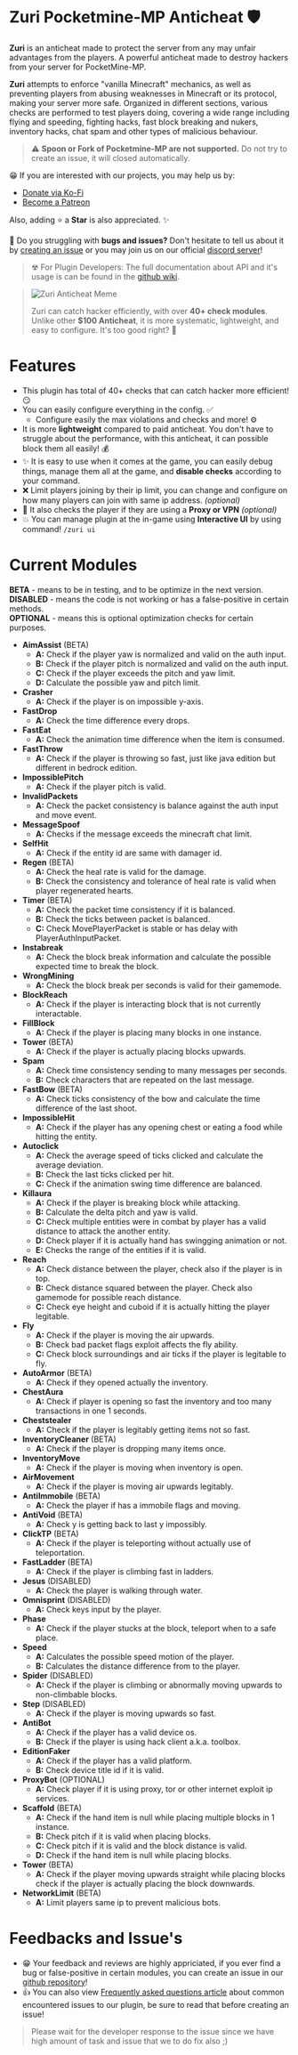 # Zuri Pocketmine-MP Anticheat 🛡️
**Zuri** is an anticheat made to protect the server from any may unfair advantages from the players. A powerful anticheat made to destroy hackers from your server for PocketMine-MP.

**Zuri** attempts to enforce "vanilla Minecraft" mechanics, as well as preventing players from abusing weaknesses in Minecraft or its protocol, making your server more safe. Organized in different sections, various checks are performed to test players doing, covering a wide range including flying and speeding, fighting hacks, fast block breaking and nukers, inventory hacks, chat spam and other types of malicious behaviour.

> ⚠️ **Spoon or Fork of Pocketmine-MP are not supported.** Do not try to create an issue, it will closed automatically.

😁 If you are interested with our projects, you may help us by:
- [Donate via Ko-Fi](https://ko-fi.com/xqwtxon)
- [Become a Patreon](https://patreon.com/xwertxy)

Also, adding :star: a **Star** is also appreciated. ✨

🤔 Do you struggling with **bugs and issues?** Don't hesitate to tell us about it by [creating an issue](https://github.com/ReinfyTeam/Zuri-Rewrite/issues) or you may join us on our official [discord server](https://discord.com/invite/7u7qKsvSxg)!

> ☢ For Plugin Developers:
> The full documentation about API and it's usage is can be found in the [github wiki](https://github.com/ReinfyTeam/Zuri/wiki).

> ![Zuri Anticheat Meme](https://raw.githubusercontent.com/ReinfyTeam/Zuri/main/meme.jpg)
>
> Zuri can catch hacker efficiently, with over **40+ check modules**. Unlike other **$100 Anticheat**, it is more systematic, lightweight, and easy to configure. It's too good right? 🤦

# Features
- This plugin has total of 40+ checks that can catch hacker more efficient! 😏
- You can easily configure everything in the config. ✅
  - Configure easily the max violations and checks and more! ⚙️
- It is more **lightweight** compared to paid anticheat. You don't have to struggle about the performance, with this anticheat, it can possible block them all easily! 💰
- ✨ It is easy to use when it comes at the game, you can easily debug things, manage them all at the game, and **disable checks** according to your command. 
- ❌ Limit players joining by their ip limit, you can change and configure on how many players can join with same ip address. *(optional)*
- 🌟 It also checks the player if they are using a **Proxy or VPN** *(optional)*
- 💥 You can manage plugin at the in-game using **Interactive UI** by using command! `/zuri ui`

# Current Modules
**BETA** - means to be in testing, and to be optimize in the next version. <br>
**DISABLED** - means the code is not working or has a false-positive in certain methods. <br>
**OPTIONAL** - means this is optional optimization checks for certain purposes. <br>

- **AimAssist** (BETA)
    - **A:** Check if the player yaw is normalized and valid on the auth input.
    - **B:** Check if the player pitch is normalized and valid on the auth input.
    - **C:** Check if the player exceeds the pitch and yaw limit.
    - **D:** Calculate the possible yaw and pitch limit.
- **Crasher**
   - **A:** Check if the player is on impossible y-axis.
- **FastDrop**
   - **A:** Check the time difference every drops.
- **FastEat**
   - **A:** Check the animation time difference when the item is consumed.
- **FastThrow**
   - **A:** Check if the player is throwing so fast, just like java edition but different in bedrock edition.
- **ImpossiblePitch**
   - **A:** Check if the player pitch is valid.
- **InvalidPackets**
   - **A:** Check the packet consistency is balance against the auth input and move event.
- **MessageSpoof**
   - **A:** Checks if the message exceeds the minecraft chat limit.
- **SelfHit**
   - **A:** Check if the entity id are same with damager id.
- **Regen** (BETA)
   - **A:** Check the heal rate is valid for the damage.
   - **B:** Check the consistency and tolerance of heal rate is valid when player regenerated hearts.
- **Timer** (BETA)
   - **A:** Check the packet time consistency if it is balanced.
   - **B:** Check the ticks between packet is balanced.
   - **C:** Check MovePlayerPacket is stable or has delay with PlayerAuthInputPacket.
- **Instabreak** 
   - **A:** Check the block break information and calculate the possible expected time to break the block.
- **WrongMining**
   - **A:** Check the block break per seconds is valid for their gamemode.
- **BlockReach**
   - **A:** Check if the player is interacting block that is not currently interactable.
- **FillBlock**
   - **A:** Check if the player is placing many blocks in one instance.
- **Tower** (BETA)
   - **A:** Check if the player is actually placing blocks upwards.
- **Spam**
   - **A:** Check time consistency sending to many messages per seconds.
   - **B:** Check characters that are repeated on the last message.
- **FastBow** (BETA)
   - **A:** Check ticks consistency of the bow and calculate the time difference of the last shoot.
- **ImpossibleHit**
    - **A:** Check if the player has any opening chest or eating a food while hitting the entity.
- **Autoclick**
    - **A:** Check the average speed of ticks clicked and calculate the average deviation.
    - **B:** Check the last ticks clicked per hit.
    - **C:** Check if the animation swing time difference are balanced.
- **Killaura**
    - **A:** Check if the player is breaking block while attacking.
    - **B:** Calculate the delta pitch and yaw is valid.
    - **C:** Check multiple entities were in combat by player has a valid distance to attack the another entity.
    - **D:** Check player if it is actually hand has swingging animation or not.
    - **E:** Checks the range of the entities if it is valid.
- **Reach**
    - **A:** Check distance between the player, check also if the player is in top.
    - **B:** Check distance squared between the player. Check also gamemode for possible reach distance.
    - **C:** Check eye height and cuboid if it is actually hitting the player legitable.
- **Fly**
    - **A:** Check if the player is moving the air upwards.
    - **B:** Check bad packet flags exploit affects the fly ability.
    - **C:** Check block surroundings and air ticks if the player is legitable to fly.
- **AutoArmor** (BETA)
    - **A:** Check if they opened actually the inventory.
- **ChestAura**
    - **A:** Check if player is opening so fast the inventory and too many transactions in one 1 seconds.
- **Cheststealer**
    - **A:** Check if the player is legitably getting items not so fast.
- **InventoryCleaner** (BETA)
    - **A:** Check if the player is dropping many items once.
- **InventoryMove**
    - **A:** Check if the player is moving when inventory is open.
- **AirMovement**
    - **A:** Check if the player is moving air upwards legitably.
- **AntiImmobile** (BETA)
    - **A:** Check the player if has a immobile flags and moving.
- **AntiVoid** (BETA)
     - **A:** Check y is getting back to last y impossibly.
- **ClickTP** (BETA)
     - **A:** Check if the player is teleporting without actually use of teleportation.
- **FastLadder** (BETA)
     - **A:** Check if the player is climbing fast in ladders.
- **Jesus** (DISABLED)
     - **A:** Check the player is walking through water.
- **Omnisprint** (DISABLED)
     - **A:** Check keys input by the player.
- **Phase**
     - **A:** Check if the player stucks at the block, teleport when to a safe place.
- **Speed**
     - **A:** Calculates the possible speed motion of the player.
    - **B:** Calculates the distance difference from to the player.
- **Spider** (DISABLED)
     - **A:** Check if the player is climbing or abnormally moving upwards to non-climbable blocks.
- **Step** (DISABLED)
     - **A:** Check if the player is moving upwards so fast.
- **AntiBot**
     - **A:** Check if the player has a valid device os.
     - **B:** Check if the player is using hack client a.k.a. toolbox.
- **EditionFaker**
     - **A:** Check if the player has a valid platform.
     - **B:** Check device title id if it is valid.
- **ProxyBot** (OPTIONAL)
     - **A:** Check player if it is using proxy, tor or other internet exploit ip services.
- **Scaffold** (BETA)
     - **A:** Check if the hand item is null while placing multiple blocks in 1 instance.
     - **B:** Check pitch if it is valid when placing blocks.
     - **C:** Check pitch if it is valid and the block distance is valid.
     - **D:** Check if the hand item is null while placing blocks.
- **Tower** (BETA)
     - **A:** Check if the player moving upwards straight while placing blocks check if the player is actually placing the block downwards.
- **NetworkLimit** (BETA)
     - **A:** Limit players same ip to prevent malicious bots.

# Feedbacks and Issue's
- 😁 Your feedback and reviews are highly appriciated, if you ever find a bug or false-positive in certain modules, you can create an issue in our [github repository](https://github.com/ReinfyTeam/Zuri/issues)!
- 👍 You can also view [Frequently asked questions article](https://github.com/ReinfyTeam/Zuri/wiki/Well-Known-Issues) about common encountered issues to our plugin, be sure to read that before creating an issue!
> Please wait for the developer response to the issue since we have high amount of task and issue that we to do fix also ;)
